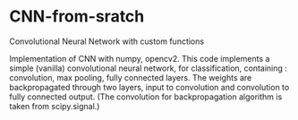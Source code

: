 # CNN-from-sratch
Convolutional  Neural Network with custom functions

Implementation of CNN with numpy, opencv2.
This code implements a simple (vanilla) convolutional neural network, for classification, containing : convolution, max pooling, fully connected layers. The weights are backpropagated through two layers, input to convolution and convolution to fully connected output.
(The convolution for backpropagation algorithm is taken from scipy.signal.)
